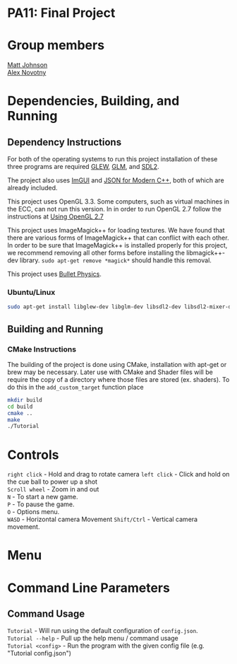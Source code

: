 # PA11: Final Project   

# Group members
[Matt Johnson](https://github.com/antilectual/cs480Johnson)   
[Alex Novotny](https://github.com/alexander-novo/cs480Novotny)

# Dependencies, Building, and Running

## Dependency Instructions
For both of the operating systems to run this project installation of these three programs are required [GLEW](http://glew.sourceforge.net/), [GLM](http://glm.g-truc.net/0.9.7/index.html), and [SDL2](https://wiki.libsdl.org/Tutorials).

The project also uses [ImGUI](https://github.com/ocornut/imgui) and [JSON for Modern C++](https://github.com/nlohmann/json), both of which are already included.

This project uses OpenGL 3.3. Some computers, such as virtual machines in the ECC, can not run this version. In in order to run OpenGL 2.7 follow the instructions at [Using OpenGL 2.7](https://github.com/HPC-Vis/computer-graphics/wiki/Using-OpenGL-2.7)   
   
This project uses ImageMagick++ for loading textures. We have found that there are various forms of ImageMagick++ that can conflict with each other. In order to be sure that ImageMagick++ is installed properly for this project, we recommend removing all other forms before installing the libmagick++-dev library. 
``` sudo apt-get remove *magick* ``` should handle this removal.

This project uses [Bullet Physics](https://bulletphysics.org).

### Ubuntu/Linux
```bash   
sudo apt-get install libglew-dev libglm-dev libsdl2-dev libsdl2-mixer-dev libassimp-dev libmagick++-dev libbullet-dev   
```

## Building and Running

### CMake Instructions
The building of the project is done using CMake, installation with apt-get or brew may be necessary. Later use with CMake and Shader files will be require the copy of a directory where those files are stored (ex. shaders). To do this in the ```add_custom_target``` function place   

```bash   
mkdir build   
cd build   
cmake ..   
make   
./Tutorial  
```   

# Controls

`right click` - Hold and drag to rotate camera 
`left click` - Click and hold on the cue ball to power up a shot   
`Scroll wheel` - Zoom in and out      
`N` - To start a new game.   
`P` - To pause the game.   
`O` - Options menu.   
`WASD` - Horizontal camera Movement
`Shift/Ctrl` - Vertical camera movement.   


# Menu



# Command Line Parameters

## Command Usage

`Tutorial` - Will run using the default configuration of `config.json`.   
`Tutorial --help` - Pull up the help menu / command usage   
`Tutorial <config>` - Run the program with the given config file (e.g. "Tutorial config.json")   